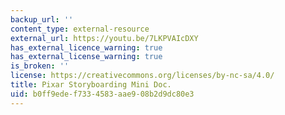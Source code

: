 ```yaml
---
backup_url: ''
content_type: external-resource
external_url: https://youtu.be/7LKPVAIcDXY
has_external_licence_warning: true
has_external_license_warning: true
is_broken: ''
license: https://creativecommons.org/licenses/by-nc-sa/4.0/
title: Pixar Storyboarding Mini Doc.
uid: b0ff9ede-f733-4583-aae9-08b2d9dc80e3
---
```

